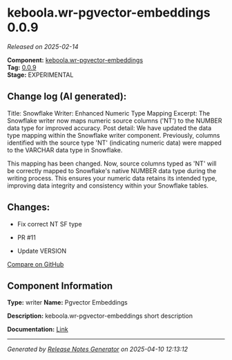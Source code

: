 #  keboola.wr-pgvector-embeddings 0.0.9

_Released on 2025-02-14_

**Component:** [keboola.wr-pgvector-embeddings](https://github.com/keboola/component-embeddings-v2)  
**Tag:** [0.0.9](https://github.com/keboola/component-embeddings-v2/releases/tag/0.0.9)  
**Stage:** EXPERIMENTAL


## Change log (AI generated):
Title: Snowflake Writer: Enhanced Numeric Type Mapping
Excerpt: The Snowflake writer now maps numeric source columns ('NT') to the NUMBER data type for improved accuracy.
Post detail:
We have updated the data type mapping within the Snowflake writer component. Previously, columns identified with the source type 'NT' (indicating numeric data) were mapped to the VARCHAR data type in Snowflake.

This mapping has been changed. Now, source columns typed as 'NT' will be correctly mapped to Snowflake's native NUMBER data type during the writing process. This ensures your numeric data retains its intended type, improving data integrity and consistency within your Snowflake tables.



## Changes:



- Fix correct NT SF type 




- PR #11 




- Update VERSION 





[Compare on GitHub](https://github.com/keboola/component-embeddings-v2/compare/0.0.8...0.0.9)



## Component Information
**Type:** writer
**Name:** Pgvector Embeddings

**Description:** keboola.wr-pgvector-embeddings short description


**Documentation:** [Link](https://github.com/keboola/component-embeddings-v2/blob/master/README.md)



---
_Generated by [Release Notes Generator](https://github.com/keboola/release-notes-generator)
on 2025-04-10 12:13:12_